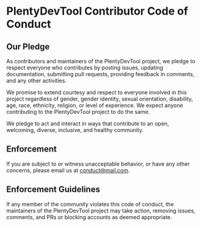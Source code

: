 # PlentyDevTool Contributor Code of Conduct

## Our Pledge

As contributors and maintainers of the PlentyDevTool project, we pledge to respect everyone who contributes by posting issues, updating documentation,
submitting pull requests, providing feedback in comments, and any other activities.

We promise to extend courtesy and respect to everyone involved in this project regardless of gender, gender identity, sexual orientation, disability,
age, race, ethnicity, religion, or level of experience. We expect anyone contributing to the PlentyDevTool project to do the same.

We pledge to act and interact in ways that contribute to an open, welcoming, diverse, inclusive, and healthy community.

## Enforcement

If you are subject to or witness unacceptable behavior, or have any other concerns, please email us at conduct@mail.com.

## Enforcement Guidelines

If any member of the community violates this code of conduct, the maintainers of the PlentyDevTool project may take action, removing issues,
comments, and PRs or blocking accounts as deemed appropriate.

